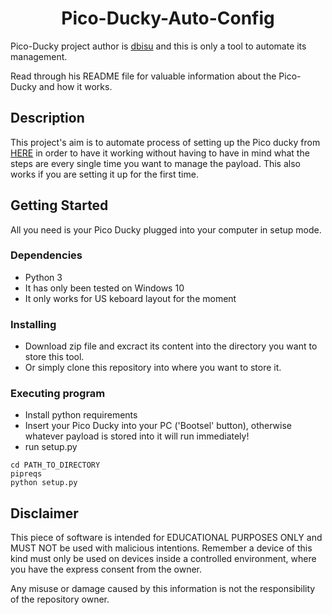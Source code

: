<h1 align = "center">Pico-Ducky-Auto-Config</h1>

Pico-Ducky project author is <a href="https://github.com/dbisu">dbisu</a> and this is only a tool to automate its management.

Read through his README file for valuable information about the Pico-Ducky and how it works.

## Description

This project's aim is to automate process of setting up the Pico ducky from <a href="https://github.com/dbisu/pico-ducky.git">HERE</a> in order to have it working without having to have in mind what the steps are every single time you want to manage the payload.  This also works if you are setting it up for the first time.

## Getting Started
All you need is your Pico Ducky plugged into your computer in setup mode.
### Dependencies

* Python 3
* It has only been tested on Windows 10
* It only works for US keboard layout for the moment

### Installing

* Download zip file and excract its content into the directory you want to store this tool.
* Or simply clone this repository into where you want to store it.

### Executing program

* Install python requirements
* Insert your Pico Ducky into your PC ('Bootsel' button), otherwise whatever payload is stored into it will run immediately!
* run setup.py

```
cd PATH_TO_DIRECTORY
pipreqs
python setup.py
```


## Disclaimer

This piece of software is intended for EDUCATIONAL PURPOSES ONLY and MUST NOT be used with malicious intentions.  Remember a device of this kind must only be used on devices inside a controlled environment, where you have the express consent from the owner.

Any misuse or damage caused by this information is not the responsibility of the repository owner. 














